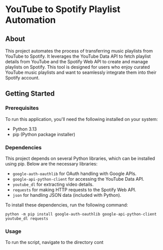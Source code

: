 # YouTube to Spotify Playlist Automation

## About

This project automates the process of transferring music playlists from YouTube to Spotify. It leverages the YouTube Data API to fetch playlist details from YouTube and the Spotify Web API to create and manage playlists on Spotify. This tool is designed for users who enjoy curated YouTube music playlists and want to seamlessly integrate them into their Spotify account.

## Getting Started

### Prerequisites

To run this application, you'll need the following installed on your system:
- Python 3.13
- pip (Python package installer)

### Dependencies

This project depends on several Python libraries, which can be installed using pip. Below are the necessary libraries:
- `google-auth-oauthlib` for OAuth handling with Google APIs.
- `google-api-python-client` for accessing the YouTube Data API.
- `youtube_dl` for extracting video details.
- `requests` for making HTTP requests to the Spotify Web API.
- `json` for handling JSON data (included with Python).

To install these dependencies, run the following command:

`python -m pip install google-auth-oauthlib google-api-python-client youtube_dl requests`

### Usage

To run the script, navigate to the directory cont


